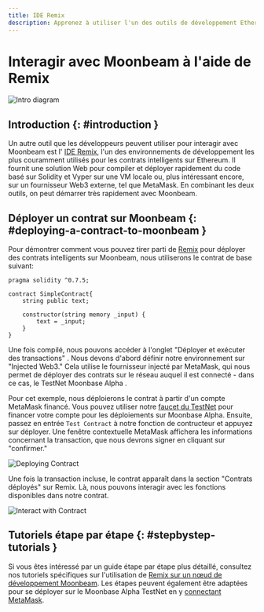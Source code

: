 ```yaml
---
title: IDE Remix 
description: Apprenez à utiliser l'un des outils de développement Ethereum les plus populaires, l'IDE Remix, pour interagir avec Moonbeam.
---
```


# Interagir avec Moonbeam à l'aide de Remix

![Intro diagram](/images/integrations/integrations-remix-banner.png)

## Introduction {: #introduction } 

Un autre outil que les développeurs peuvent utiliser pour interagir avec Moonbeam est l' [IDE Remix](https://remix.ethereum.org/), l'un des environnements de développement les plus couramment utilisés pour les contrats intelligents sur Ethereum. Il fournit une solution Web pour compiler et déployer rapidement du code basé sur Solidity et Vyper sur une VM locale ou, plus intéressant encore, sur un fournisseur Web3 externe, tel que MetaMask. En combinant les deux outils, on peut démarrer très rapidement avec Moonbeam.
## Déployer un contrat sur Moonbeam {: #deploying-a-contract-to-moonbeam } 

Pour démontrer comment vous pouvez tirer parti de [Remix](https://remix.ethereum.org/) pour déployer des contrats intelligents sur Moonbeam, nous utiliserons le contrat de base suivant:

```solidity
pragma solidity ^0.7.5;

contract SimpleContract{
    string public text;
    
    constructor(string memory _input) {
        text = _input;
    }
}
```

Une fois compilé, nous pouvons accéder à l'onglet "Déployer et exécuter des transactions" . Nous devons d'abord définir notre environnement sur "Injected Web3." Cela utilise le fournisseur injecté par MetaMask, qui nous permet de déployer des contrats sur le réseau auquel il est connecté - dans ce cas, le TestNet Moonbase Alpha . 

Pour cet exemple, nous déploierons le contrat à partir d'un compte MetaMask financé. Vous pouvez utiliser notre [faucet du TestNet](/getting-started/testnet/faucet/) pour financer votre compte pour les déploiements sur Moonbase Alpha. Ensuite, passez en entrée `Test Contract` à notre fonction de contructeur et appuyez sur déployer. Une fenêtre contextuelle MetaMask affichera les informations concernant la transaction, que nous devrons signer en cliquant sur "confirmer."

![Deploying Contract](/images/remix/integrations-remix-1.png)

Une fois la transaction incluse, le contrat apparaît dans la section "Contrats déployés" sur Remix. Là, nous pouvons interagir avec les fonctions disponibles dans notre contrat.

![Interact with Contract](/images/remix/integrations-remix-2.png)

## Tutoriels étape par étape {: #stepbystep-tutorials } 
Si vous êtes intéressé par un guide étape par étape plus détaillé, consultez nos tutoriels spécifiques sur l'utilisation de [Remix sur un nœud de développement Moonbeam](/getting-started/local-node/using-remix/). Les étapes peuvent également être adaptées pour se déployer sur le Moonbase Alpha TestNet en y [connectant MetaMask](/getting-started/testnet/metamask/).

